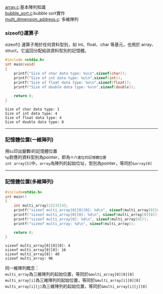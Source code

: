 [array.c](file:/Users/bosh/Desktop/C:C++/C/Array/array.c):基本陣列知識  
[bubble_sort.c](file:/Users/bosh/Desktop/C:C++/C/Array/bubble_sort.c):bubble sort實作  
[multi_dimension_address.c](file:/Users/bosh/Desktop/C:C++/C/Array/multi_dimension_address.c): 多維陣列

### **sizeof()運算子**
sizeof() 運算子用於任何資料型別，如 int、float、char 等基元，也用於 array、struct，它返回分配給該資料型別的記憶體。
``` C
#include <stdio.h> 
int main(void) 
{ 
    printf("Size of char data type: %u\n",sizeof(char)); 
    printf("Size of int data type: %u\n",sizeof(int)); 
    printf("Size of float data type: %u\n",sizeof(float)); 
    printf("Size of double data type: %u\n",sizeof(double)); 
    
    return 0; 
}
```

```
Size of char data type: 1
Size of int data type: 4
Size of float data type: 4
Size of double data type: 8
```

---
### **記憶體位置(一維陣列)**
用`&i`印出變數i的記憶體位置  
`%p`對應的資料型別為pointer，即為`十六進位的記憶體位置`    
`int array[5]`中，`array`為陣列的起始位址，型別為pointer，等同於`&array[0]`

---
### **記憶體位置(多維陣列)**
```C
#include<stdio.h>
int main()
{
    int multi_array[2][3][4];
    printf("sizeof multi_array[0][0][0]: %d\n", sizeof(multi_array[0][0][0]));
    printf("sizeof multi_array[0][0]: %d\n", sizeof(multi_array[0][0]));
    printf("sizeof multi_array[0]: %d\n", sizeof(multi_array[0]));
    printf("sizeof multi_array: %d\n", sizeof(multi_array));

    return 0;
}
```

```
sizeof multi_array[0][0][0]: 4
sizeof multi_array[0][0]: 16
sizeof multi_array[0]: 48
sizeof multi_array: 96
```
同一維陣列概念：  
`multi_array`為三維陣列的起始位置，等同於`&multi_array[0][0][0]`  
`multi_array[i]`為三維陣列的起始位置，等同於`&multi_array[i][0][0]`  
`multi_array[i][j]`為三維陣列的起始位置，等同於`&multi_array[i][j][0]`  